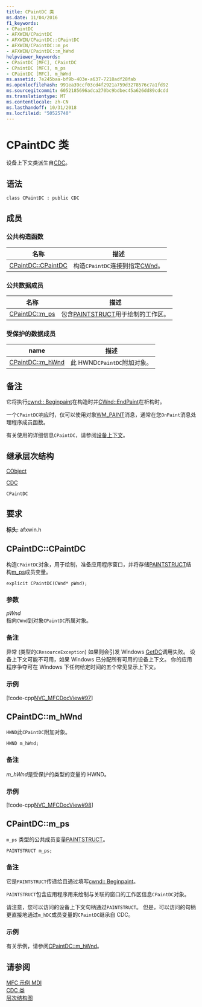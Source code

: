 ```yaml
---
title: CPaintDC 类
ms.date: 11/04/2016
f1_keywords:
- CPaintDC
- AFXWIN/CPaintDC
- AFXWIN/CPaintDC::CPaintDC
- AFXWIN/CPaintDC::m_ps
- AFXWIN/CPaintDC::m_hWnd
helpviewer_keywords:
- CPaintDC [MFC], CPaintDC
- CPaintDC [MFC], m_ps
- CPaintDC [MFC], m_hWnd
ms.assetid: 7e245baa-bf9b-403e-a637-7218adf28fab
ms.openlocfilehash: 991ea39ccf03cd4f2921a759d3278576c7a1fd92
ms.sourcegitcommit: 6052185696adca270bc9bdbec45a626dd89cdcdd
ms.translationtype: MT
ms.contentlocale: zh-CN
ms.lasthandoff: 10/31/2018
ms.locfileid: "50525740"
---
```

# <a name="cpaintdc-class"></a>CPaintDC 类

设备上下文类派生自[CDC](../../mfc/reference/cdc-class.md)。

## <a name="syntax"></a>语法

```
class CPaintDC : public CDC
```

## <a name="members"></a>成员

### <a name="public-constructors"></a>公共构造函数

|名称|描述|
|----------|-----------------|
|[CPaintDC::CPaintDC](#cpaintdc)|构造`CPaintDC`连接到指定[CWnd](../../mfc/reference/cwnd-class.md)。|

### <a name="public-data-members"></a>公共数据成员

|名称|描述|
|----------|-----------------|
|[CPaintDC::m_ps](#m_ps)|包含[PAINTSTRUCT](../../mfc/reference/paintstruct-structure.md)用于绘制的工作区。|

### <a name="protected-data-members"></a>受保护的数据成员

|name|描述|
|----------|-----------------|
|[CPaintDC::m_hWnd](#m_hwnd)|此 HWND`CPaintDC`附加对象。|

## <a name="remarks"></a>备注

它将执行[cwnd:: Beginpaint](../../mfc/reference/cwnd-class.md#beginpaint)在构造时并[CWnd::EndPaint](../../mfc/reference/cwnd-class.md#endpaint)在析构时。

一个`CPaintDC`响应时，仅可以使用对象[WM_PAINT](/windows/desktop/gdi/wm-paint)消息，通常在您`OnPaint`消息处理程序成员函数。

有关使用的详细信息`CPaintDC`，请参阅[设备上下文](../../mfc/device-contexts.md)。

## <a name="inheritance-hierarchy"></a>继承层次结构

[CObject](../../mfc/reference/cobject-class.md)

[CDC](../../mfc/reference/cdc-class.md)

`CPaintDC`

## <a name="requirements"></a>要求

**标头:** afxwin.h

##  <a name="cpaintdc"></a>  CPaintDC::CPaintDC

构造`CPaintDC`对象，用于绘制，准备应用程序窗口，并将存储[PAINTSTRUCT](../../mfc/reference/paintstruct-structure.md)结构[m_ps](#m_ps)成员变量。

```
explicit CPaintDC(CWnd* pWnd);
```

### <a name="parameters"></a>参数

*pWnd*<br/>
指向`CWnd`到对象`CPaintDC`所属对象。

### <a name="remarks"></a>备注

异常 (类型的`CResourceException`) 如果则会引发 Windows [GetDC](/windows/desktop/api/winuser/nf-winuser-getdc)调用失败。 设备上下文可能不可用，如果 Windows 已分配所有可用的设备上下文。 你的应用程序争夺可在 Windows 下任何给定时间的五个常见显示上下文。

### <a name="example"></a>示例

[!code-cpp[NVC_MFCDocView#97](../../mfc/codesnippet/cpp/cpaintdc-class_1.cpp)]

##  <a name="m_hwnd"></a>  CPaintDC::m_hWnd

`HWND`此`CPaintDC`附加对象。

```
HWND m_hWnd;
```

### <a name="remarks"></a>备注

*m_hWnd*是受保护的类型的变量的 HWND。

### <a name="example"></a>示例

[!code-cpp[NVC_MFCDocView#98](../../mfc/codesnippet/cpp/cpaintdc-class_2.cpp)]

##  <a name="m_ps"></a>  CPaintDC::m_ps

`m_ps` 类型的公共成员变量[PAINTSTRUCT](../../mfc/reference/paintstruct-structure.md)。

```
PAINTSTRUCT m_ps;
```

### <a name="remarks"></a>备注

它是`PAINTSTRUCT`传递给且通过填写[cwnd:: Beginpaint](../../mfc/reference/cwnd-class.md#beginpaint)。

`PAINTSTRUCT`包含应用程序用来绘制与关联的窗口的工作区信息`CPaintDC`对象。

请注意，您可以访问的设备上下文句柄通过`PAINTSTRUCT`。 但是，可以访问的句柄更直接地通过`m_hDC`成员变量的`CPaintDC`继承自 CDC。

### <a name="example"></a>示例

  有关示例，请参阅[CPaintDC::m_hWnd](#m_hwnd)。

## <a name="see-also"></a>请参阅

[MFC 示例 MDI](../../visual-cpp-samples.md)<br/>
[CDC 类](../../mfc/reference/cdc-class.md)<br/>
[层次结构图](../../mfc/hierarchy-chart.md)

